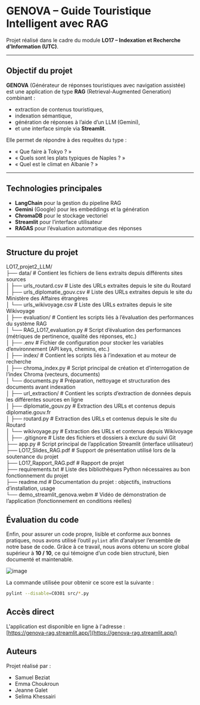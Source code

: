 # GENOVA – Guide Touristique Intelligent avec RAG

Projet réalisé dans le cadre du module **LO17 – Indexation et Recherche d’Information (UTC)**.

---

## Objectif du projet

**GENOVA** (Générateur de réponses touristiques avec navigation assistée) est une application de type **RAG** (Retrieval-Augmented Generation) combinant :
- extraction de contenus touristiques,
- indexation sémantique,
- génération de réponses à l’aide d’un LLM (Gemini),
- et une interface simple via **Streamlit**.

Elle permet de répondre à des requêtes du type :
- « Que faire à Tokyo ? »
- « Quels sont les plats typiques de Naples ? »
- « Quel est le climat en Albanie ? »

---
## Technologies principales

- **LangChain** pour la gestion du pipeline RAG
- **Gemini** (Google) pour les embeddings et la génération
- **ChromaDB** pour le stockage vectoriel
- **Streamlit** pour l’interface utilisateur
- **RAGAS** pour l’évaluation automatique des réponses

---
## Structure du projet

LO17_projet2_LLM/  
├── data/                          # Contient les fichiers de liens extraits depuis différents sites sources  
│   ├── urls_routard.csv              # Liste des URLs extraites depuis le site du Routard  
│   ├── urls_diplomatie_gouv.csv      # Liste des URLs extraites depuis le site du Ministère des Affaires étrangères  
│   └── urls_wikivoyage.csv           # Liste des URLs extraites depuis le site Wikivoyage  
│
├── evaluation/                   # Contient les scripts liés à l’évaluation des performances du système RAG  
│   └── RAG_LO17_evaluation.py       # Script d’évaluation des performances (métriques de pertinence, qualité des réponses, etc.)  
│
├── .env                          # Fichier de configuration pour stocker les variables d’environnement (API keys, chemins, etc.)  
│
├── index/                        # Contient les scripts liés à l’indexation et au moteur de recherche  
│   ├── chroma_index.py              # Script principal de création et d’interrogation de l’index Chroma (vecteurs, documents)  
│   └── documents.py                # Préparation, nettoyage et structuration des documents avant indexation  
│
├── url_extraction/              # Contient les scripts d’extraction de données depuis les différentes sources en ligne  
│   ├── diplomatie_gouv.py          # Extraction des URLs et contenus depuis diplomatie.gouv.fr  
│   ├── routard.py                  # Extraction des URLs et contenus depuis le site du Routard  
│   └── wikivoyage.py               # Extraction des URLs et contenus depuis Wikivoyage  
│
├── .gitignore                   # Liste des fichiers et dossiers à exclure du suivi Git  
├── app.py                       # Script principal de l’application Streamlit (interface utilisateur)    
├── LO17_Slides_RAG.pdf          # Support de présentation utilisé lors de la soutenance du projet   
├── LO17_Rapport_RAG.pdf          # Rapport de projet    
├── requirements.txt             # Liste des bibliothèques Python nécessaires au bon fonctionnement du projet  
├── readme.md                    # Documentation du projet : objectifs, instructions d’installation, usage  
└── demo_streamlit_genova.webm   # Vidéo de démonstration de l’application (fonctionnement en conditions réelles)  

## Évaluation du code

Enfin, pour assurer un code propre, lisible et conforme aux bonnes pratiques, nous avons utilisé l’outil `pylint` afin d’analyser l’ensemble de notre base de code. Grâce à ce travail, nous avons obtenu un score global supérieur à **10 / 10**, ce qui témoigne d’un code bien structuré, bien documenté et maintenable.


![image](https://github.com/user-attachments/assets/6fd152ac-8f0c-44b8-be91-b3837c1df397)


La commande utilisée pour obtenir ce score est la suivante :

```bash
pylint --disable=C0301 src/*.py
```



## Accès direct

L'application est disponible en ligne à l'adresse :  
[https://genova-rag.streamlit.app/](https://genova-rag.streamlit.app/)


## Auteurs
Projet réalisé par :

- Samuel Beziat
- Emma Choukroun
- Jeanne Galet
- Selima Khessairi
